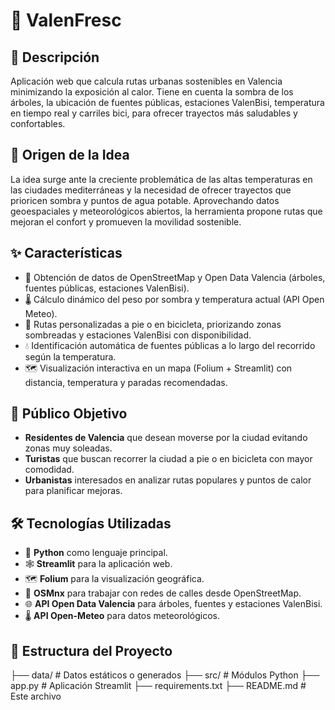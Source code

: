 # 🌳 ValenFresc 

## 📝 Descripción
Aplicación web que calcula rutas urbanas sostenibles en Valencia minimizando la exposición al calor. Tiene en cuenta la sombra de los árboles, la ubicación de fuentes públicas, estaciones ValenBisi, temperatura en tiempo real y carriles bici, para ofrecer trayectos más saludables y confortables.

## 🧠 Origen de la Idea
La idea surge ante la creciente problemática de las altas temperaturas en las ciudades mediterráneas y la necesidad de ofrecer trayectos que prioricen sombra y puntos de agua potable. Aprovechando datos geoespaciales y meteorológicos abiertos, la herramienta propone rutas que mejoran el confort y promueven la movilidad sostenible.

## ✨ Características
- 📍 Obtención de datos de OpenStreetMap y Open Data Valencia (árboles, fuentes públicas, estaciones ValenBisi).
- 🌡️ Cálculo dinámico del peso por sombra y temperatura actual (API Open Meteo).
- 🧭 Rutas personalizadas a pie o en bicicleta, priorizando zonas sombreadas y estaciones ValenBisi con disponibilidad.
- 💧 Identificación automática de fuentes públicas a lo largo del recorrido según la temperatura.
- 🗺️ Visualización interactiva en un mapa (Folium + Streamlit) con distancia, temperatura y paradas recomendadas.

## 🎯 Público Objetivo
- **Residentes de Valencia** que desean moverse por la ciudad evitando zonas muy soleadas.
- **Turistas** que buscan recorrer la ciudad a pie o en bicicleta con mayor comodidad.
- **Urbanistas** interesados en analizar rutas populares y puntos de calor para planificar mejoras.

## 🛠️ Tecnologías Utilizadas
- 🐍 **Python** como lenguaje principal.
- 🕸️ **Streamlit** para la aplicación web.
- 🗺️ **Folium** para la visualización geográfica.
- 🧮 **OSMnx** para trabajar con redes de calles desde OpenStreetMap.
- 🌐 **API Open Data Valencia** para árboles, fuentes y estaciones ValenBisi.
- 🌡️ **API Open-Meteo** para datos meteorológicos.

## 📂 Estructura del Proyecto

├── data/ # Datos estáticos o generados
├── src/ # Módulos Python
├── app.py # Aplicación Streamlit
├── requirements.txt
├── README.md # Este archivo
